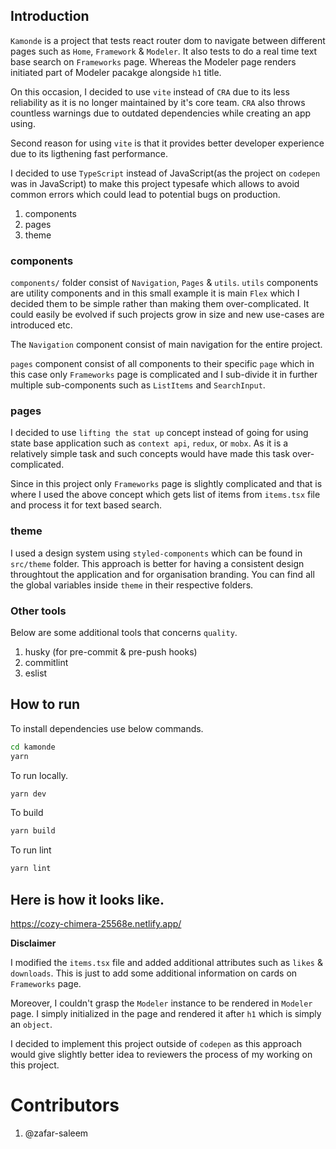 ## Introduction

`Kamonde` is a project that tests react router dom to navigate between different pages such as `Home`, `Framework` & `Modeler`. It also tests to do a real time text base search on `Frameworks` page. Whereas the Modeler page renders initiated part of Modeler pacakge alongside `h1` title.

On this occasion, I decided to use `vite` instead of `CRA` due to its less reliability as it is no longer maintained by it's core team. `CRA` also throws countless warnings due to outdated dependencies while creating an app using.

Second reason for using `vite` is that it provides better developer experience due to its ligthening fast performance.

I decided to use `TypeScript` instead of JavaScript(as the project on `codepen` was in JavaScript) to make this project typesafe which allows to avoid common errors which could lead to potential bugs on production.

1. components
2. pages
3. theme

### components

`components/` folder consist of `Navigation`, `Pages` & `utils`. `utils` components are utility components and in this small example it is main `Flex` which I decided them to be simple rather than making them over-complicated. It could easily be evolved if such projects grow in size and new use-cases are introduced etc.

The `Navigation` component consist of main navigation for the entire project.

`pages` component consist of all components to their specific `page` which in this case only `Frameworks` page is complicated and I sub-divide it in further multiple sub-components such as `ListItems` and `SearchInput`.

### pages

I decided to use `lifting the stat up` concept instead of going for using state base application such as `context api`, `redux`, or `mobx`. As it is a relatively simple task and such concepts would have made this task over-complicated.

Since in this project only `Frameworks` page is slightly complicated and that is where I used the above concept which gets list of items from `items.tsx` file and process it for text based search.

### theme

I used a design system using `styled-components` which can be found in `src/theme` folder. This approach is better for having a consistent design throughtout the application and for organisation branding. You can find all the global variables inside `theme` in their respective folders.

### Other tools

Below are some additional tools that concerns `quality`.

1. husky (for pre-commit & pre-push hooks)
2. commitlint
3. eslist

## How to run

To install dependencies use below commands.

```bash
cd kamonde
yarn
```

To run locally.

```bash
yarn dev
```

To build

```bash
yarn build
```

To run lint

```bash
yarn lint
```
## Here is how it looks like.

https://cozy-chimera-25568e.netlify.app/

**Disclaimer**

I modified the `items.tsx` file and added additional attributes such as `likes` & `downloads`. This is just to add some additional information on cards on `Frameworks` page.

Moreover, I couldn't grasp the `Modeler` instance to be rendered in `Modeler` page. I simply initialized in the page and rendered it after `h1` which is simply an `object`.

I decided to implement this project outside of `codepen` as this approach would give slightly better idea to reviewers the process of my working on this project.

# Contributors

1. @zafar-saleem
